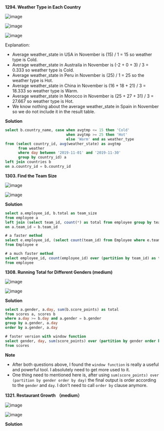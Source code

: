 **1294. Weather Type in Each Country**

![image](https://user-images.githubusercontent.com/51500878/137947970-8794eaa3-3475-4422-a4de-731f8328aba0.png)

![image](https://user-images.githubusercontent.com/51500878/137948015-979d9879-b057-42ea-89f3-3920155f2c94.png)

![image](https://user-images.githubusercontent.com/51500878/137948050-286242bf-0ce4-4493-b8cd-ff63a2069250.png)

Explanation:  

- Average weather_state in USA in November is (15) / 1 = 15 so weather type is Cold.  
- Average weather_state in Austraila in November is (-2 + 0 + 3) / 3 = 0.333 so weather type is Cold.  
- Average weather_state in Peru in November is (25) / 1 = 25 so the weather type is Hot.  
- Average weather_state in China in November is (16 + 18 + 21) / 3 = 18.333 so weather type is Warm.  
- Average weather_state in Morocco in November is (25 + 27 + 31) / 3 = 27.667 so weather type is Hot.  
- We know nothing about the average weather_state in Spain in November so we do not include it in the result table.  

**Solution**

```sql
select b.country_name, case when avgtmp <= 15 then 'Cold'
                            when avgtmp >= 25 then 'Hot'
                            else 'Warm' end as weather_type
from (select country_id, avg(weather_state) as avgtmp 
      from weather 
      where day between '2019-11-01' and '2019-11-30'
      group by country_id) a
left join countries b
on a.country_id = b.country_id
```

**1303. Find the Team Size**

![image](https://user-images.githubusercontent.com/51500878/137951595-7528a718-a9bc-459b-802a-9d08c0fc4844.png)

![image](https://user-images.githubusercontent.com/51500878/137951611-46bd53d9-5ace-49b0-aa6a-73190712de43.png)

**Solution**

```sql
select a.employee_id, b.total as team_size
from employee a
left join (select team_id, count(*) as total from employee group by team_id) b
on a.team_id = b.team_id
```

```sql
# a faster method
select e.employee_id, (select count(team_id) from Employee where e.team_id = team_id) as team_size
from Employee e
```

```sql
# a much faster method
select employee_id, count(employee_id) over (partition by team_id) as team_size
from employee 
```


**1308. Running Total for Different Genders (medium)**

![image](https://user-images.githubusercontent.com/51500878/137957553-bf074e1a-d40b-4b50-ae89-555b4bd16e29.png)

![image](https://user-images.githubusercontent.com/51500878/137957589-8b102592-1ec8-4b61-a015-86a191fad866.png)

**Solution**

```sql
select a.gender, a.day, sum(b.score_points) as total
from scores a, scores b
where a.day >= b.day and a.gender = b.gender
group by a.gender, a.day
order by a.gender, a.day
```

```sql
# faster version with window function
select gender, day, sum(score_points) over (partition by gender order by day) as total
from scores
```

**Note**

- After both questions above, I found the `window function` is really a useful and powerful tool. I absolutely need to get more used to it.
- One thing need to mentioned here is, after using `sum(score_points) over (partition by gender order by day)` the final output is order according to the `gender` and `day`. I don't need to call `order by` clause anymore.


**1321. Restaurant Growth （medium）**

![image](https://user-images.githubusercontent.com/51500878/137959972-04c956fb-ead8-48c1-8210-436e846be233.png)

![image](https://user-images.githubusercontent.com/51500878/137960003-3ac22b66-45f5-4f1e-b3db-fe57aec536c7.png)

**Solution**

```sql


```










